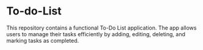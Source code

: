 # To-do-List
This repository contains a  functional To-Do List application. The app allows users to manage their tasks efficiently by adding, editing, deleting, and marking tasks as completed.
